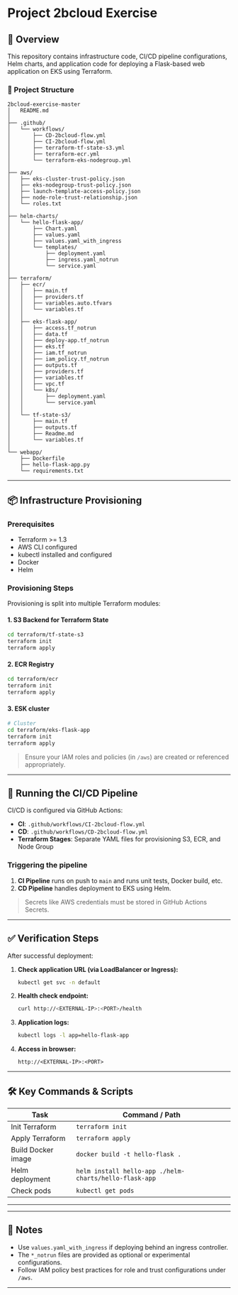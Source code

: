 # Project 2bcloud Exercise

## 📄 Overview

This repository contains infrastructure code, CI/CD pipeline configurations, Helm charts, and application code for deploying a Flask-based web application on EKS using Terraform.

### 📁 Project Structure


```pgsql
2bcloud-exercise-master
│   README.md
│
├── .github/
│   └── workflows/
│       ├── CD-2bcloud-flow.yml
│       ├── CI-2bcloud-flow.yml
│       ├── terraform-tf-state-s3.yml
│       ├── terraform-ecr.yml
│       └── terraform-eks-nodegroup.yml
│
├── aws/
│   ├── eks-cluster-trust-policy.json
│   ├── eks-nodegroup-trust-policy.json
│   ├── launch-template-access-policy.json
│   ├── node-role-trust-relationship.json
│   └── roles.txt
│
├── helm-charts/
│   └── hello-flask-app/
│       ├── Chart.yaml
│       ├── values.yaml
│       ├── values.yaml_with_ingress
│       └── templates/
│           ├── deployment.yaml
│           ├── ingress.yaml_notrun
│           └── service.yaml
│
├── terraform/
│   ├── ecr/
│   │   ├── main.tf
│   │   ├── providers.tf
│   │   ├── variables.auto.tfvars
│   │   └── variables.tf
│   │
│   ├── eks-flask-app/
│   │   ├── access.tf_notrun
│   │   ├── data.tf
│   │   ├── deploy-app.tf_notrun
│   │   ├── eks.tf
│   │   ├── iam.tf_notrun
│   │   ├── iam_policy.tf_notrun
│   │   ├── outputs.tf
│   │   ├── providers.tf
│   │   ├── variables.tf
│   │   ├── vpc.tf
│   │   └── k8s/
│   │       ├── deployment.yaml
│   │       └── service.yaml
│   │
│   └── tf-state-s3/
│       ├── main.tf
│       ├── outputs.tf
│       ├── Readme.md
│       └── variables.tf
│
└── webapp/
    ├── Dockerfile
    ├── hello-flask-app.py
    └── requirements.txt
```
---

## 📦 Infrastructure Provisioning

### Prerequisites

- Terraform >= 1.3
- AWS CLI configured
- kubectl installed and configured
- Docker
- Helm

### Provisioning Steps

Provisioning is split into multiple Terraform modules:

#### 1. S3 Backend for Terraform State

```bash
cd terraform/tf-state-s3
terraform init
terraform apply
```
#### 2. ECR Registry

```bash
cd terraform/ecr
terraform init
terraform apply
```
#### 3. ESK cluster

```bash
# Cluster
cd terraform/eks-flask-app
terraform init
terraform apply

```
> Ensure your IAM roles and policies (in `/aws`) are created or referenced appropriately.

---

## 🚀 Running the CI/CD Pipeline

CI/CD is configured via GitHub Actions:

* **CI**: `.github/workflows/CI-2bcloud-flow.yml`
* **CD**: `.github/workflows/CD-2bcloud-flow.yml`
* **Terraform Stages**: Separate YAML files for provisioning S3, ECR, and Node Group

### Triggering the pipeline

1. **CI Pipeline** runs on push to `main` and runs unit tests, Docker build, etc.
2. **CD Pipeline** handles deployment to EKS using Helm.

> Secrets like AWS credentials must be stored in GitHub Actions Secrets.

---

## ✅ Verification Steps

After successful deployment:

1. **Check application URL (via LoadBalancer or Ingress):**

   ```bash
   kubectl get svc -n default
   ```

2. **Health check endpoint:**

   ```bash
   curl http://<EXTERNAL-IP>:<PORT>/health
   ```

3. **Application logs:**

   ```bash
   kubectl logs -l app=hello-flask-app
   ```

4. **Access in browser:**

   ```
   http://<EXTERNAL-IP>:<PORT>
   ```

---

## 🛠 Key Commands & Scripts

| Task               | Command / Path                                         |
| ------------------ | ------------------------------------------------------ |
| Init Terraform     | `terraform init`                                       |
| Apply Terraform    | `terraform apply`                                      |
| Build Docker image | `docker build -t hello-flask .`                        |
| Helm deployment    | `helm install hello-app ./helm-charts/hello-flask-app` |
| Check pods         | `kubectl get pods`                                     |

---
---

## 📌 Notes

* Use `values.yaml_with_ingress` if deploying behind an ingress controller.
* The `*_notrun` files are provided as optional or experimental configurations.
* Follow IAM policy best practices for role and trust configurations under `/aws`.

---


